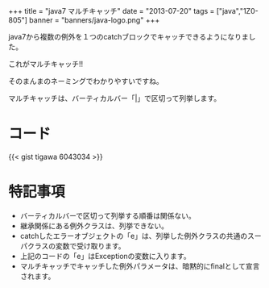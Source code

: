 +++
title = "java7 マルチキャッチ"
date = "2013-07-20"
tags = ["java","1Z0-805"]
banner = "banners/java-logo.png"
+++

java7から複数の例外を１つのcatchブロックでキャッチできるようになりました。

これがマルチキャッチ!!

<!--more-->

そのまんまのネーミングでわかりやすいですね。

マルチキャッチは、バーティカルバー「|」で区切って列挙します。

# コード
{{< gist tigawa 6043034 >}}

# 特記事項

- バーティカルバーで区切って列挙する順番は関係ない。
- 継承関係にある例外クラスは、列挙できない。
- catchしたエラーオブジェクトの「e」は、列挙した例外クラスの共通のスーパクラスの変数で受け取ります。
- 上記のコードの「e」はExceptionの変数に入ります。
- マルチキャッチでキャッチした例外パラメータは、暗黙的にfinalとして宣言されます。
